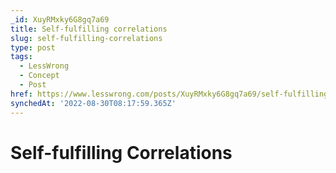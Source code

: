 ```yaml
---
_id: XuyRMxky6G8gq7a69
title: Self-fulfilling correlations
slug: self-fulfilling-correlations
type: post
tags:
  - LessWrong
  - Concept
  - Post
href: https://www.lesswrong.com/posts/XuyRMxky6G8gq7a69/self-fulfilling-correlations
synchedAt: '2022-08-30T08:17:59.365Z'
---
```


# Self-fulfilling Correlations
